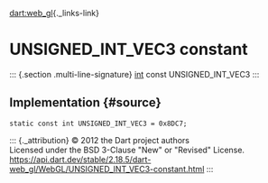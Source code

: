 [dart:web\_gl](../../dart-web_gl/dart-web_gl-library){._links-link}

UNSIGNED\_INT\_VEC3 constant
============================

::: {.section .multi-line-signature}
[int](../../dart-core/int-class) const UNSIGNED\_INT\_VEC3
:::

Implementation {#source}
--------------

``` {.language-dart data-language="dart"}
static const int UNSIGNED_INT_VEC3 = 0x8DC7;
```

::: {._attribution}
© 2012 the Dart project authors\
Licensed under the BSD 3-Clause \"New\" or \"Revised\" License.\
<https://api.dart.dev/stable/2.18.5/dart-web_gl/WebGL/UNSIGNED_INT_VEC3-constant.html>
:::
